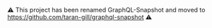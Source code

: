 :warning: This project has been renamed GraphQL-Snapshot and moved to https://github.com/taran-gill/graphql-snapshot :warning: